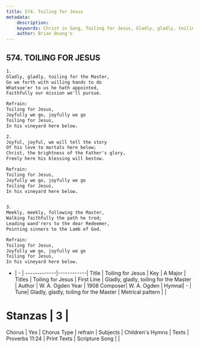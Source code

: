 ```yaml
---
title: 574. Toiling for Jesus
metadata:
    description: 
    keywords: Christ in Song, Toiling for Jesus, Gladly, gladly, toiling for the Master, Toiling for Jesus
    author: Brian Onang'o
---
```



## 574. TOILING FOR JESUS

```txt
1.
Gladly, gladly, toiling for the Master,
Go we forth with willing hands to do
Whatsoe'er to us he hath appointed,
Faithfully our mission we'll pursue.

Refrain:
Toiling for Jesus,
Joyfully we go, joyfully we go
Toiling for Jesus,
In his vineyard here below.

2.
Joyful, joyful, we will tell the story
Of his love to mortals here below;
Christ, the brightness of the Father's glory,
Freely here his blessing will bestow. 

Refrain:
Toiling for Jesus,
Joyfully we go, joyfully we go
Toiling for Jesus,
In his vineyard here below.


3.
Meekly, meekly, following the Master,
Walking faithfully the path he trod;
Leading wand'rers to the dear Redeemer,
Pointing sinners to the Lamb of God. 

Refrain:
Toiling for Jesus,
Joyfully we go, joyfully we go
Toiling for Jesus,
In his vineyard here below.

```

- |   -  |
-------------|------------|
Title | Toiling for Jesus |
Key | A Major |
Titles | Toiling for Jesus |
First Line | Gladly, gladly, toiling for the Master |
Author | W. A. Ogden
Year | 1908
Composer| W. A. Ogden |
Hymnal|  - |
Tune| Gladly, gladly, toiling for the Master |
Metrical pattern | |
# Stanzas | 3 |
Chorus | Yes |
Chorus Type | refrain |
Subjects | Children's Hymns |
Texts | Proverbs 11:24 |
Print Texts | 
Scripture Song |  |
  
